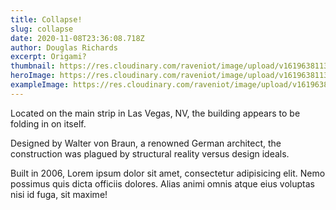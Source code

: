 ```yaml
---
title: Collapse!
slug: collapse
date: 2020-11-08T23:36:08.718Z
author: Douglas Richards
excerpt: Origami?
thumbnail: https://res.cloudinary.com/raveniot/image/upload/v1619638113/collapse_c1vfyl.jpg
heroImage: https://res.cloudinary.com/raveniot/image/upload/v1619638113/collapse_c1vfyl.jpg
exampleImage: https://res.cloudinary.com/raveniot/image/upload/v1619638113/collapse_c1vfyl.jpg
---
```


Located on the main strip in Las Vegas, NV, the building appears to be folding in on itself.

Designed by Walter von Braun, a renowned German architect, the construction was plagued by structural reality versus design ideals.

Built in 2006, Lorem ipsum dolor sit amet, consectetur adipisicing elit. Nemo possimus quis dicta officiis dolores. Alias animi omnis atque eius voluptas nisi id fuga, sit maxime!
